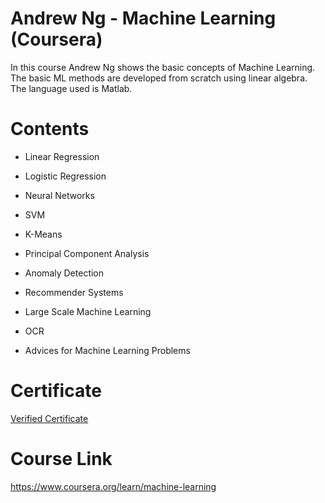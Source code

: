 # Andrew Ng - Machine Learning (Coursera)

In this course Andrew Ng shows the basic concepts of Machine Learning. The basic ML methods are developed from scratch using linear algebra. The language used is Matlab. 


# Contents 

* Linear Regression

* Logistic Regression

* Neural Networks

* SVM 

* K-Means

* Principal Component Analysis

* Anomaly Detection

* Recommender Systems

* Large Scale Machine Learning

* OCR

* Advices for Machine Learning Problems


# Certificate

[Verified Certificate](https://www.coursera.org/account/accomplishments/verify/PLMFLE77LVFA)


# Course Link

https://www.coursera.org/learn/machine-learning




